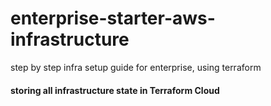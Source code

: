 # enterprise-starter-aws-infrastructure
step by step infra setup guide for enterprise, using terraform

#### storing all infrastructure state in Terraform Cloud
